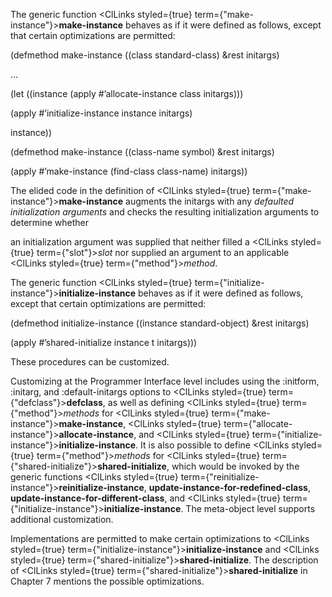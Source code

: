  



The generic function <ClLinks styled={true} term={"make-instance"}><b>make-instance</b></ClLinks> behaves as if it were defined as follows, except that certain optimizations are permitted: 



(defmethod make-instance ((class standard-class) &amp;rest initargs) 



... 



(let ((instance (apply #’allocate-instance class initargs))) 



(apply #’initialize-instance instance initargs) 



instance)) 



(defmethod make-instance ((class-name symbol) &amp;rest initargs) 



(apply #’make-instance (find-class class-name) initargs)) 



The elided code in the definition of <ClLinks styled={true} term={"make-instance"}><b>make-instance</b></ClLinks> augments the initargs with any *defaulted initialization arguments* and checks the resulting initialization arguments to determine whether 







 



 



an initialization argument was supplied that neither filled a <ClLinks styled={true} term={"slot"}><i>slot</i></ClLinks> nor supplied an argument to an applicable <ClLinks styled={true} term={"method"}><i>method</i></ClLinks>. 



The generic function <ClLinks styled={true} term={"initialize-instance"}><b>initialize-instance</b></ClLinks> behaves as if it were defined as follows, except that certain optimizations are permitted: 



(defmethod initialize-instance ((instance standard-object) &amp;rest initargs) 



(apply #’shared-initialize instance t initargs))) 



These procedures can be customized. 



Customizing at the Programmer Interface level includes using the :initform, :initarg, and :default-initargs options to <ClLinks styled={true} term={"defclass"}><b>defclass</b></ClLinks>, as well as defining <ClLinks styled={true} term={"method"}><i>methods</i></ClLinks> for <ClLinks styled={true} term={"make-instance"}><b>make-instance</b></ClLinks>, <ClLinks styled={true} term={"allocate-instance"}><b>allocate-instance</b></ClLinks>, and <ClLinks styled={true} term={"initialize-instance"}><b>initialize-instance</b></ClLinks>. It is also possible to define <ClLinks styled={true} term={"method"}><i>methods</i></ClLinks> for <ClLinks styled={true} term={"shared-initialize"}><b>shared-initialize</b></ClLinks>, which would be invoked by the generic functions <ClLinks styled={true} term={"reinitialize-instance"}><b>reinitialize-instance</b></ClLinks>, **update-instance-for-redefined-class**, **update-instance-for-different-class**, and <ClLinks styled={true} term={"initialize-instance"}><b>initialize-instance</b></ClLinks>. The meta-object level supports additional customization. 



Implementations are permitted to make certain optimizations to <ClLinks styled={true} term={"initialize-instance"}><b>initialize-instance</b></ClLinks> and <ClLinks styled={true} term={"shared-initialize"}><b>shared-initialize</b></ClLinks>. The description of <ClLinks styled={true} term={"shared-initialize"}><b>shared-initialize</b></ClLinks> in Chapter 7 mentions the possible optimizations. 







 



 



